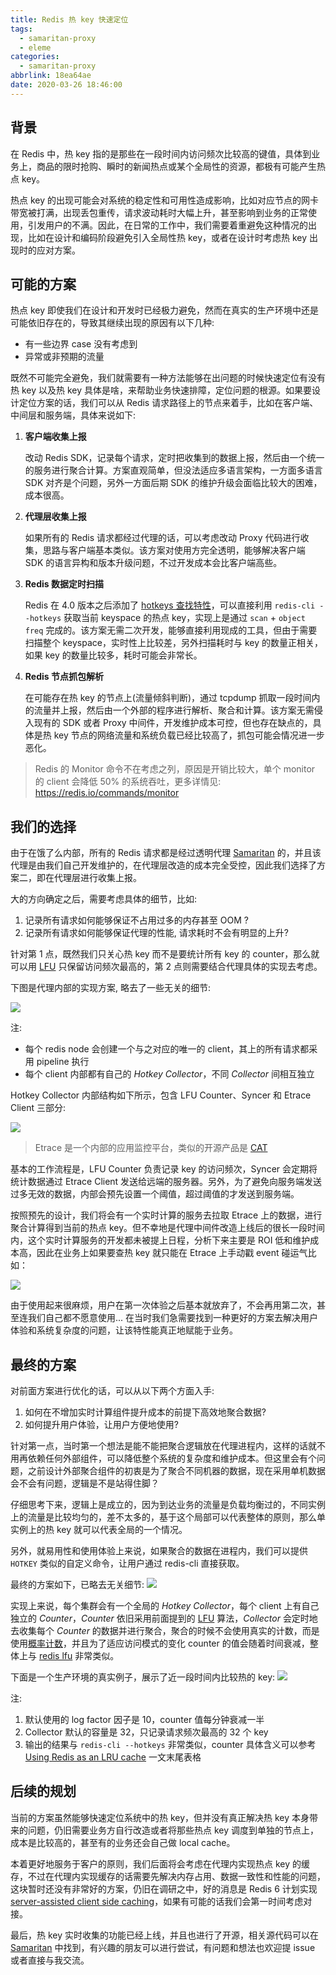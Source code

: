 ```yaml
---
title: Redis 热 key 快速定位
tags:
  - samaritan-proxy
  - eleme
categories:
  - samaritan-proxy
abbrlink: 18ea64ae
date: 2020-03-26 18:46:00
---
```


## 背景

在 Redis 中，热 key 指的是那些在一段时间内访问频次比较高的键值，具体到业务上，商品的限时抢购、瞬时的新闻热点或某个全局性的资源，都极有可能产生热点 key。

热点 key 的出现可能会对系统的稳定性和可用性造成影响，比如对应节点的网卡带宽被打满，出现丢包重传，请求波动耗时大幅上升，甚至影响到业务的正常使用，引发用户的不满。因此，在日常的工作中，我们需要着重避免这种情况的出现，比如在设计和编码阶段避免引入全局性热 key，或者在设计时考虑热 key 出现时的应对方案。


## 可能的方案

热点 key 即使我们在设计和开发时已经极力避免，然而在真实的生产环境中还是可能依旧存在的，导致其继续出现的原因有以下几种:

- 有一些边界 case 没有考虑到
- 异常或非预期的流量

既然不可能完全避免，我们就需要有一种方法能够在出问题的时候快速定位有没有热 key 以及热 key 具体是啥，来帮助业务快速排障，定位问题的根源。如果要设计定位方案的话，我们可以从 Redis 请求路径上的节点来着手，比如在客户端、中间层和服务端，具体来说如下:

1. **客户端收集上报**

    改动 Redis SDK，记录每个请求，定时把收集到的数据上报，然后由一个统一的服务进行聚合计算。方案直观简单，但没法适应多语言架构，一方面多语言 SDK 对齐是个问题，另外一方面后期 SDK 的维护升级会面临比较大的困难，成本很高。

2. **代理层收集上报**

    如果所有的 Redis 请求都经过代理的话，可以考虑改动 Proxy 代码进行收集，思路与客户端基本类似。该方案对使用方完全透明，能够解决客户端 SDK 的语言异构和版本升级问题，不过开发成本会比客户端高些。

3. **Redis 数据定时扫描**

    Redis 在 4.0 版本之后添加了 [hotkeys 查找特性](https://github.com/antirez/redis/pull/4392)，可以直接利用 `redis-cli --hotkeys` 获取当前 keyspace 的热点 key，实现上是通过 `scan` + `object freq` 完成的。该方案无需二次开发，能够直接利用现成的工具，但由于需要扫描整个 keyspace，实时性上比较差，另外扫描耗时与 key 的数量正相关，如果 key 的数量比较多，耗时可能会非常长。

4. **Redis 节点抓包解析**

    在可能存在热 key 的节点上(流量倾斜判断)，通过 tcpdump 抓取一段时间内的流量并上报，然后由一个外部的程序进行解析、聚合和计算。该方案无需侵入现有的 SDK 或者 Proxy 中间件，开发维护成本可控，但也存在缺点的，具体是热 key 节点的网络流量和系统负载已经比较高了，抓包可能会情况进一步恶化。

> Redis 的 Monitor 命令不在考虑之列，原因是开销比较大，单个 monitor 的 client 会降低 50% 的系统吞吐，更多详情见: https://redis.io/commands/monitor


## 我们的选择

由于在饿了么内部，所有的 Redis 请求都是经过透明代理 [Samaritan] 的，并且该代理是由我们自己开发维护的，在代理层改造的成本完全受控，因此我们选择了方案二，即在代理层进行收集上报。

大的方向确定之后，需要考虑具体的细节，比如:

1. 记录所有请求如何能够保证不占用过多的内存甚至 OOM ?
2. 记录所有请求如何能够保证代理的性能, 请求耗时不会有明显的上升?

针对第 1 点，既然我们只关心热 key 而不是要统计所有 key 的 counter，那么就可以用 [LFU] 只保留访问频次最高的，第 2 点则需要结合代理具体的实现去考虑。

下图是代理内部的实现方案, 略去了一些无关的细节:

![](https://i.imgur.com/johUl9P.png)


注:

- 每个 redis node 会创建一个与之对应的唯一的 client，其上的所有请求都采用 pipeline 执行
- 每个 client 内部都有自己的 *Hotkey Collector*，不同 *Collector* 间相互独立

Hotkey Collector 内部结构如下所示，包含 LFU Counter、Syncer 和 Etrace Client 三部分:

![](https://i.imgur.com/Bi3FSon.png)
> Etrace 是一个内部的应用监控平台，类似的开源产品是 [CAT](https://github.com/dianping/cat)

基本的工作流程是，LFU Counter 负责记录 key 的访问频次，Syncer 会定期将统计数据通过 Etrace Client 发送给远端的服务器。另外，为了避免向服务端发送过多无效的数据，内部会预先设置一个阈值，超过阈值的才发送到服务端。

按照预先的设计，我们将会有一个实时计算的服务去拉取 Etrace 上的数据，进行聚合计算得到当前的热点 key。但不幸地是代理中间件改造上线后的很长一段时间内，这个实时计算服务的开发都未被提上日程，分析下来主要是 ROI 低和维护成本高，因此在业务上如果要查热 key 就只能在 Etrace 上手动戳 event 碰运气比如：

![](https://i.imgur.com/0ZKxYfr.png)

由于使用起来很麻烦，用户在第一次体验之后基本就放弃了，不会再用第二次，甚至连我们自己都不愿意使用... 在当时我们急需要找到一种更好的方案去解决用户体验和系统复杂度的问题，让该特性能真正地赋能于业务。

## 最终的方案

对前面方案进行优化的话，可以从以下两个方面入手:

1. 如何在不增加实时计算组件提升成本的前提下高效地聚合数据?
2. 如何提升用户体验，让用户方便地使用?

针对第一点，当时第一个想法是能不能把聚合逻辑放在代理进程内，这样的话就不用再依赖任何外部组件，可以降低整个系统的复杂度和维护成本。但这里会有个问题，之前设计外部聚合组件的初衷是为了聚合不同机器的数据，现在采用单机数据会不会有问题，逻辑是不是站得住脚？

仔细思考下来，逻辑上是成立的，因为到达业务的流量是负载均衡过的，不同实例上的流量是比较均匀的，差不太多的，基于这个局部可以代表整体的原则，那么单实例上的热 key 就可以代表全局的一个情况。

另外，就易用性和使用体验上来说，如果聚合的数据在进程内，我们可以提供 `HOTKEY` 类似的自定义命令，让用户通过 redis-cli 直接获取。

最终的方案如下，已略去无关细节:
![](https://i.imgur.com/ZbmFBaE.png)

实现上来说，每个集群会有一个全局的 *Hotkey Collector*，每个 client 上有自己独立的 *Counter*，*Counter* 依旧采用前面提到的 [LFU] 算法，*Collector*  会定时地去收集每个 *Counter* 的数据并进行聚合，聚合的时候不会使用真实的计数，而是使用[概率计数]，并且为了适应访问模式的变化 counter 的值会随着时间衰减，整体上与 [redis lfu] 非常类似。

下面是一个生产环境的真实例子，展示了近一段时间内比较热的 key:
![](https://i.imgur.com/NT8pOIN.png)

注:

1. 默认使用的 log factor 因子是 10，counter 值每分钟衰减一半
2. Collector 默认的容量是 32，只记录请求频次最高的 32 个 key
3. 输出的结果与 `redis-cli --hotkeys` 非常类似，counter 具体含义可以参考 [Using Redis as an LRU cache] 一文末尾表格


## 后续的规划

当前的方案虽然能够快速定位系统中的热 key，但并没有真正解决热 key 本身带来的问题，仍旧需要业务方自行改造或者将那些热点 key 调度到单独的节点上，成本是比较高的，甚至有的业务还会自己做 local cache。

本着更好地服务于客户的原则，我们后面将会考虑在代理内实现热点 key 的缓存，不过在代理内实现缓存的话需要先解决内存占用、数据一致性和性能的问题，这块暂时还没有非常好的方案，仍旧在调研之中，好的消息是 Redis 6 计划实现 [server-assisted client side caching]，如果有可能的话我们会第一时间考虑对接。


最后，热 key 实时收集的功能已经上线，并且也进行了开源，相关源代码可以在 [Samaritan] 中找到，有兴趣的朋友可以进行尝试，有问题和想法也欢迎提 issue 或者直接与我交流。

[Samaritan]: https://github.com/samaritan-proxy/samaritan
[LFU]: https://en.wikipedia.org/wiki/Least_frequently_used
[redis lfu]: http://antirez.com/news/109
[Using Redis as an LRU cache]: https://redis.io/topics/lru-cache
[server-assisted client side caching]: https://redis.io/topics/client-side-caching
[概率计数]: https://en.wikipedia.org/wiki/Approximate_counting_algorithm
